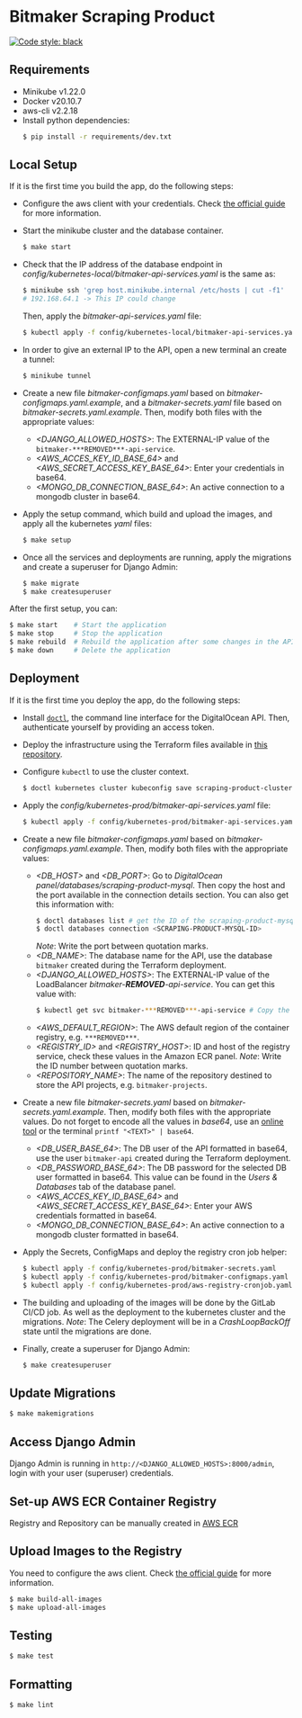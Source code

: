 # Bitmaker Scraping Product

[![Code style: black](https://img.shields.io/badge/code%20style-black-000000.svg)](https://github.com/psf/black)

## Requirements

- Minikube v1.22.0
- Docker v20.10.7
- aws-cli v2.2.18
- Install python dependencies:
  ```bash
  $ pip install -r requirements/dev.txt
  ```

## Local Setup

If it is the first time you build the app, do the following steps:

- Configure the aws client with your credentials. Check [the official guide](https://docs.aws.amazon.com/cli/latest/userguide/cli-configure-quickstart.html) for more information.

- Start the minikube cluster and the database container.
  ```bash
  $ make start
  ```

- Check that the IP address of the database endpoint in _config/kubernetes-local/bitmaker-api-services.yaml_ is the same as:
  ```bash
  $ minikube ssh 'grep host.minikube.internal /etc/hosts | cut -f1'
  # 192.168.64.1 -> This IP could change
  ```
  Then, apply the _bitmaker-api-services.yaml_ file:
  ```bash
  $ kubectl apply -f config/kubernetes-local/bitmaker-api-services.yaml
  ```
  
- In order to give an external IP to the API, open a new terminal an create a tunnel:
  ```bash
  $ minikube tunnel
  ```

- Create a new file _bitmaker-configmaps.yaml_ based on _bitmaker-configmaps.yaml.example_,
  and a _bitmaker-secrets.yaml_ file based on _bitmaker-secrets.yaml.example_.
  Then, modify both files with the appropriate values:
  - _<DJANGO\_ALLOWED\_HOSTS>_: The EXTERNAL-IP value of the `bitmaker-***REMOVED***-api-service`.
  - _<AWS\_ACCES\_KEY\_ID\_BASE\_64>_ and _<AWS\_SECRET\_ACCESS\_KEY\_BASE\_64>_: Enter your credentials in base64.
  - _<MONGO\_DB\_CONNECTION\_BASE\_64>_: An active connection to a mongodb cluster in base64.

- Apply the setup command, which build and upload the images, and apply all the kubernetes _yaml_ files:
  ```bash
  $ make setup
  ```

- Once all the services and deployments are running, apply the migrations and create a superuser for Django Admin:
  ```bash
  $ make migrate
  $ make createsuperuser
  ```

After the first setup, you can:
```bash
$ make start    # Start the application
$ make stop     # Stop the application
$ make rebuild  # Rebuild the application after some changes in the API
$ make down     # Delete the application
```

## Deployment

If it is the first time you deploy the app, do the following steps:

- Install [`doctl`](https://github.com/digitalocean/doctl), the command line interface for the DigitalOcean API. 
  Then, authenticate yourself by providing an access token.
  
- Deploy the infrastructure using the Terraform files available in [this repository](https://gitlab.com/bitmakerla/dev/terraform-deployment).

- Configure `kubectl` to use the cluster context.
  ```bash
  $ doctl kubernetes cluster kubeconfig save scraping-product-cluster
  ```
  
- Apply the _config/kubernetes-prod/bitmaker-api-services.yaml_ file:
  ```bash
  $ kubectl apply -f config/kubernetes-prod/bitmaker-api-services.yaml
  ```

- Create a new file _bitmaker-configmaps.yaml_ based on _bitmaker-configmaps.yaml.example_.
  Then, modify both files with the appropriate values:
  - _<DB\_HOST>_ and _<DB\_PORT>_: Go to  _DigitalOcean panel/databases/scraping-product-mysql_. Then copy the host and the port available in the connection details section.
	You can also get this information with:
	```bash
	$ doctl databases list # get the ID of the scraping-product-mysql database
	$ doctl databases connection <SCRAPING-PRODUCT-MYSQL-ID>
	```
	_Note_: Write the port between quotation marks.
  - _<DB\_NAME>_: The database name for the API, use the database `bitmaker` created during the Terraform deployment.
  - _<DJANGO\_ALLOWED\_HOSTS>_: The EXTERNAL-IP value of the LoadBalancer _bitmaker-***REMOVED***-api-service_. You can get this value with:
	```bash
	$ kubectl get svc bitmaker-***REMOVED***-api-service # Copy the EXTERNAL-IP
	```
  - _<AWS\_DEFAULT\_REGION>_: The AWS default region of the container registry, e.g. `***REMOVED***`.
  - _<REGISTRY\_ID>_ and _<REGISTRY\_HOST>_: ID and host of the registry service, check these values in the Amazon ECR panel. _Note_: Write the ID number between quotation marks.
  - _<REPOSITORY\_NAME>_: The name of the repository destined to store the API projects, e.g. `bitmaker-projects`.


- Create a new file _bitmaker-secrets.yaml_ based on _bitmaker-secrets.yaml.example_.
  Then, modify both files with the appropriate values. Do not forget to encode all the values in _base64_,
  use an [online tool](https://www.base64encode.org/) or the terminal `printf "<TEXT>" | base64`.
  - _<DB\_USER\_BASE\_64>_: The DB user of the API formatted in base64, use the user `bitmaker-api` created during the Terraform deployment.
  - _<DB\_PASSWORD\_BASE\_64>_: The DB password for the selected DB user formatted in base64. This value can be found in the _Users & Databases_ tab of the database panel.
  - _<AWS\_ACCES\_KEY\_ID\_BASE\_64>_ and _<AWS\_SECRET\_ACCESS\_KEY\_BASE\_64>_: Enter your AWS credentials formatted in base64.
  - _<MONGO\_DB\_CONNECTION\_BASE\_64>_: An active connection to a mongodb cluster formatted in base64.


- Apply the Secrets, ConfigMaps and deploy the registry cron job helper:
  ```bash
  $ kubectl apply -f config/kubernetes-prod/bitmaker-secrets.yaml
  $ kubectl apply -f config/kubernetes-prod/bitmaker-configmaps.yaml
  $ kubectl apply -f config/kubernetes-prod/aws-registry-cronjob.yaml
  ```
  
- The building and uploading of the images will be done by the GitLab CI/CD job. As well as the deployment to the kubernetes cluster and the migrations.
  _Note_: The Celery deployment will be in a _CrashLoopBackOff_ state until the migrations are done.

- Finally, create a superuser for Django Admin:
  ```bash
  $ make createsuperuser
  ```

## Update Migrations

```sh
$ make makemigrations
```

## Access Django Admin

Django Admin is running in `http://<DJANGO_ALLOWED_HOSTS>:8000/admin`,
login with your user (superuser) credentials.


## Set-up AWS ECR Container Registry

Registry and Repository can be manually created in [AWS ECR](https://aws.amazon.com/ecr/)

## Upload Images to the Registry

You need to configure the aws client. Check [the official guide](https://docs.aws.amazon.com/cli/latest/userguide/cli-configure-quickstart.html) for more information.

```bash
$ make build-all-images
$ make upload-all-images
```

## Testing

```sh
$ make test
```

## Formatting

```sh
$ make lint
```
